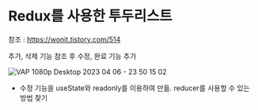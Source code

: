 # Redux를 사용한 투두리스트

참조 : https://wonit.tistory.com/514

추가, 삭제 기능 참조 후 수정, 완료 기능 추가

![VAP 1080p Desktop 2023 04 06 - 23 50 15 02](https://user-images.githubusercontent.com/92010078/230421329-510699f5-f984-4bb7-8fea-9dc9eb24e9af.gif)


- 수정 기능을 useState와 readonly를 이용하여 만듦. reducer를 사용할 수 있는 방법 찾기
